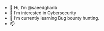 - 👋 Hi, I’m @saeedgharib
- 👀 I’m interested in Cybersecurity 
- 🌱 I’m currently learning Bug bounty hunting.
- 📫 

<!---
saeedgharib/saeedgharib is a ✨ special ✨ repository because its `README.md` (this file) appears on your GitHub profile.
You can click the Preview link to take a look at your changes.
--->
